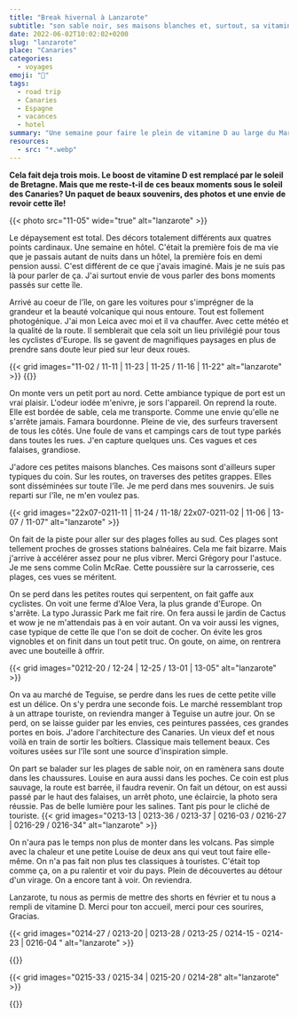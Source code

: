 ```yaml
---
title: "Break hivernal à Lanzarote"
subtitle: "son sable noir, ses maisons blanches et, surtout, sa vitamine D"
date: 2022-06-02T10:02:02+0200
slug: "lanzarote"
place: "Canaries"
categories:
  - voyages
emoji: "🌋"
tags:
  - road trip
  - Canaries
  - Espagne
  - vacances
  - hotel
summary: "Une semaine pour faire le plein de vitamine D au large du Maroc. Lanzarote, un dépaysement qui nous plaît bien."
resources:
  - src: "*.webp"
---
```


**Cela fait deja trois mois. Le boost de vitamine D est remplacé par le soleil de Bretagne. Mais que me reste-t-il de ces beaux moments sous le soleil des Canaries? Un paquet de beaux souvenirs, des photos et une envie de revoir cette île!**

{{< photo src="11-05" wide="true" alt="lanzarote" >}}

Le dépaysement est total. Des décors totalement différents aux quatres points cardinaux. Une semaine en hôtel. C'était la première fois de ma vie que je passais autant de nuits dans un hôtel, la première fois en demi pension aussi. C'est différent de ce que j'avais imaginé. Mais je ne suis pas là pour parler de ça. J'ai surtout envie de vous parler des bons moments passés sur cette île.

Arrivé au coeur de l'île, on gare les voitures pour s'imprégner de la grandeur et la beauté volcanique qui nous entoure. Tout est follement photogénique. J'ai mon Leica avec moi et il va chauffer. Avec cette météo et la qualité de la route. Il semblerait que cela soit un lieu privilégié pour tous les cyclistes d'Europe. Ils se gavent de magnifiques paysages en plus de prendre sans doute leur pied sur leur deux roues.


{{< grid images="11-02 / 11-11 | 11-23 | 11-25 / 11-16 | 11-22" alt="lanzarote" >}}
{{<photo src="0213-14" wide="tr" alt="lanzarote">}}

On monte vers un petit port au nord. Cette ambiance typique de port est un vrai plaisir. L'odeur iodée m'enivre, je sors l'appareil. On reprend la route. Elle est bordée de sable, cela me transporte. Comme une envie qu'elle ne s'arrête jamais. Famara bourdonne. Pleine de vie, des surfeurs traversent de tous les côtés. Une foule de vans et campings cars de tout type parkés dans toutes les rues. J'en capture quelques uns. Ces vagues et ces falaises, grandiose. 

J'adore ces petites maisons blanches. Ces maisons sont d'ailleurs super typiques du coin. Sur les routes, on traverses des petites grappes. Elles sont disséminées sur toute l'île. Je me perd dans mes souvenirs. Je suis reparti sur l'île, ne m'en voulez pas.

{{< grid images="22x07-0211-11 | 11-24 / 11-18/  22x07-0211-02 | 11-06 | 13-07 / 11-07" alt="lanzarote" >}}

On fait de la piste pour aller sur des plages folles au sud. Ces plages sont tellement proches de grosses stations balnéaires. Cela me fait bizarre. Mais j'arrive à accélérer assez pour ne plus vibrer. Merci Grégory pour l'astuce. Je me sens comme Colin McRae. Cette poussière sur la carrosserie, ces plages, ces vues se méritent.

On se perd dans les petites routes qui serpentent, on fait gaffe aux cyclistes. On voit une ferme d'Aloe Vera, la plus grande d'Europe. On s'arrête. La typo Jurassic Park me fait rire. On fera aussi le jardin de Cactus et wow je ne m'attendais pas à en voir autant. On va voir aussi les vignes, case typique de cette île que l'on se doit de cocher. On évite les gros vignobles et on finit dans un tout petit truc. On goute, on aime, on rentrera avec une bouteille à offrir. 

{{< grid images="0212-20 / 12-24 | 12-25 / 13-01 | 13-05" alt="lanzarote" >}}

On va au marché de Teguise, se perdre dans les rues de cette petite ville est un délice. On s'y perdra une seconde fois. Le marché ressemblant trop à un attrape touriste, on reviendra manger à Teguise un autre jour. On se perd, on se laisse guider par les envies, ces peintures passées, ces grandes portes en bois. J'adore l'architecture des Canaries. Un vieux def et nous voilà en train de sortir les boîtiers. Classique mais tellement beaux. Ces voitures usées sur l'île sont une source d'inspiration simple. 

On part se balader sur les plages de sable noir, on en ramènera sans doute dans les chaussures. Louise en aura aussi dans les poches. Ce coin est plus sauvage, la route est barrée, il faudra revenir. On fait un détour, on est aussi passé par le haut des falaises, un arrêt photo, une éclaircie, la photo sera réussie. Pas de belle lumière pour les salines. Tant pis pour le cliché de touriste. 
{{< grid images="0213-13 | 0213-36 / 0213-37 | 0216-03 / 0216-27 | 0216-29 / 0216-34" alt="lanzarote" >}}

On n'aura pas le temps non plus de monter dans les volcans. Pas simple avec la chaleur et une petite Louise de deux ans qui veut tout faire elle-même. On n'a pas fait non plus tes classiques à touristes. C'était top comme ça, on a pu ralentir et voir du pays. Plein de découvertes au détour d'un virage. On a encore tant à voir. On reviendra.

Lanzarote, tu nous as permis de mettre des shorts en février et tu nous a rempli de vitamine D. Merci pour ton accueil, merci pour ces sourires, Gracias.

{{< grid images="0214-27 / 0213-20 | 0213-28 / 0213-25 / 0214-15 - 0214-23 | 0216-04 " alt="lanzarote" >}}

{{<photo src="0215-27" wide="yes" alt="lanzarote" >}}

{{< grid images="0215-33 / 0215-34 | 0215-20 / 0214-28" alt="lanzarote" >}}

{{<photo src="0211-19"  alt="bye">}}
